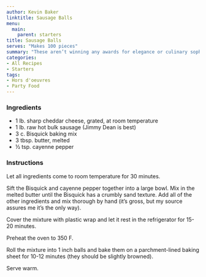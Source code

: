 ```yaml
---
author: Kevin Baker
linktitle: Sausage Balls
menu:
  main:
    parent: starters
title: Sausage Balls
serves: "Makes 100 pieces"
summary: "These aren’t winning any awards for elegance or culinary sophistication, but they’re rich, spicy and just plain good. It’s one of those hokey old recipes that’s been around forever…and there’s a reason for that!"
categories:
- All Recipes
- Starters
tags: 
- Hors d'oeuvres
- Party Food
---
```

### Ingredients

<div class="ingredient-list">

* 1 lb. sharp cheddar cheese, grated, at room temperature  
* 1 lb. raw hot bulk sausage (Jimmy Dean is best)  
* 3 c. Bisquick baking mix  
* 3 tbsp. butter, melted  
* ½ tsp. cayenne pepper   

</div>

### Instructions

Let all ingredients come to room temperature for 30 minutes.  

Sift the Bisquick and cayenne pepper together into a large bowl.  Mix in the melted butter until the Bisquick has a crumbly sand texture.  Add all of the other ingredients and mix thorough by hand (it’s gross, but my source assures me it’s the only way). 

Cover the mixture with plastic wrap and let it rest in the refrigerator for 15-20 minutes.

Preheat the oven to 350 F. 

Roll the mixture into 1 inch balls and bake them on a parchment-lined baking sheet for 10-12 minutes (they should be slightly browned).  

Serve warm.